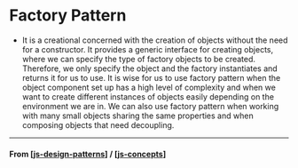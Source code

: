 # Factory Pattern

- It is a creational concerned with the creation of objects without the need for a constructor. It provides a generic interface for creating objects, where we can specify the type of factory objects to be created. Therefore, we only specify the object and the factory instantiates and returns it for us to use. It is wise for us to use factory pattern when the object component set up has a high level of complexity and when we want to create different instances of objects easily depending on the environment we are in. We can also use factory pattern when working with many small objects sharing the same properties and when composing objects that need decoupling.

---

#### **From** [[js-design-patterns]] / [[js-concepts]]

[//begin]: # "Autogenerated link references for markdown compatibility"
[js-design-patterns]: js-design-patterns "JS Design Patterns"
[js-concepts]: ../js-concepts "JS Concepts"
[//end]: # "Autogenerated link references"
